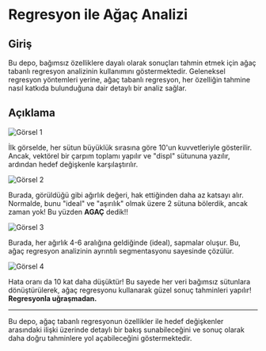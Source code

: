 # Regresyon ile Ağaç Analizi

## Giriş

Bu depo, bağımsız özelliklere dayalı olarak sonuçları tahmin etmek için ağaç tabanlı regresyon analizinin kullanımını göstermektedir. Geleneksel regresyon yöntemleri yerine, ağaç tabanlı regresyon, her özelliğin tahmine nasıl katkıda bulunduğuna dair detaylı bir analiz sağlar.

## Açıklama

![Görsel 1](https://github.com/yusufburak-2004/regresionwithtree/assets/145719589/359a0d1c-d38f-4999-a79f-604d1a8242d2)

İlk görselde, her sütun büyüklük sırasına göre 10'un kuvvetleriyle gösterilir. Ancak, vektörel bir çarpım toplamı yapılır ve "displ" sütununa yazılır, ardından hedef değişkenle karşılaştırılır.

![Görsel 2](https://github.com/yusufburak-2004/regresionwithtree/assets/145719589/d9a0811b-c549-49bb-9fd5-358df0837168)

Burada, görüldüğü gibi ağırlık değeri, hak ettiğinden daha az katsayı alır. Normalde, bunu "ideal" ve "aşırılık" olmak üzere 2 sütuna bölerdik, ancak zaman yok! Bu yüzden **AGAÇ** dedik!!

![Görsel 3](https://github.com/yusufburak-2004/regresionwithtree/assets/145719589/c5902e1e-70c1-4790-bcd8-625975a71418)

Burada, her ağırlık 4-6 aralığına geldiğinde (ideal), sapmalar oluşur. Bu, ağaç regresyon analizinin ayrıntılı segmentasyonu sayesinde çözülür.

![Görsel 4](https://github.com/yusufburak-2004/regresionwithtree/assets/145719589/98e9152c-3f1f-4a82-a8bc-357f6e26a1c7)

Hata oranı da 10 kat daha düşüktür! Bu sayede her veri bağımsız sütunlara dönüştürülerek, ağaç regresyonu kullanarak güzel sonuç tahminleri yapılır! **Regresyonla uğraşmadan.**

---

Bu depo, ağaç tabanlı regresyonun özellikler ile hedef değişkenler arasındaki ilişki üzerinde detaylı bir bakış sunabileceğini ve sonuç olarak daha doğru tahminlere yol açabileceğini göstermektedir.

